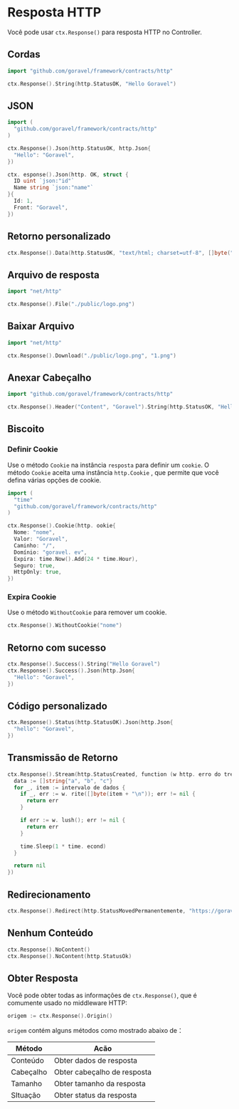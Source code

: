 # Resposta HTTP

Você pode usar `ctx.Response()` para resposta HTTP no Controller.

## Cordas

```go
import "github.com/goravel/framework/contracts/http"

ctx.Response().String(http.StatusOK, "Hello Goravel")
```

## JSON

```go
import (
  "github.com/goravel/framework/contracts/http"
)

ctx.Response().Json(http.StatusOK, http.Json{
  "Hello": "Goravel",
})

ctx. esponse().Json(http. OK, struct {
  ID uint `json:"id"`
  Name string `json:"name"`
}{
  Id: 1,
  Front: "Goravel",
})
```

## Retorno personalizado

```go
ctx.Response().Data(http.StatusOK, "text/html; charset=utf-8", []byte("<b>Goravel</b>"))
```

## Arquivo de resposta

```go
import "net/http"

ctx.Response().File("./public/logo.png")
```

## Baixar Arquivo

```go
import "net/http"

ctx.Response().Download("./public/logo.png", "1.png")
```

## Anexar Cabeçalho

```go
import "github.com/goravel/framework/contracts/http"

ctx.Response().Header("Content", "Goravel").String(http.StatusOK, "Hello Goravel")
```

## Biscoito

### Definir Cookie

Use o método `Cookie` na instância `resposta` para definir um `cookie`. O método `Cookie` aceita uma instância `http.Cookie`
, que permite que você defina várias opções de cookie.

```go
import (
  "time"
  "github.com/goravel/framework/contracts/http"
)

ctx.Response().Cookie(http. ookie{
  Nome: "nome",
  Valor: "Goravel",
  Caminho: "/",
  Domínio: "goravel. ev",
  Expira: time.Now().Add(24 * time.Hour),
  Seguro: true,
  HttpOnly: true,
})
```

### Expira Cookie

Use o método `WithoutCookie` para remover um cookie.

```go
ctx.Response().WithoutCookie("nome")
```

## Retorno com sucesso

```go
ctx.Response().Success().String("Hello Goravel")
ctx.Response().Success().Json(http.Json{
  "Hello": "Goravel",
})
```

## Código personalizado

```go
ctx.Response().Status(http.StatusOK).Json(http.Json{
  "hello": "Goravel",
})
```

## Transmissão de Retorno

```go
ctx.Response().Stream(http.StatusCreated, function (w http. erro do treamWriter) {
  data := []string{"a", "b", "c"}
  for _, item := intervalo de dados {
    if _, err := w. rite([]byte(item + "\n")); err != nil {
      return err
    }

    if err := w. lush(); err != nil {
      return err
    }

    time.Sleep(1 * time. econd)
  }

  return nil
})
```

## Redirecionamento

```go
ctx.Response().Redirect(http.StatusMovedPermanentemente, "https://goravel.dev")
```

## Nenhum Conteúdo

```go
ctx.Response().NoContent()
ctx.Response().NoContent(http.StatusOk)
```

## Obter Resposta

Você pode obter todas as informações de `ctx.Response()`, que é comumente usado no middleware HTTP:

```go
origem := ctx.Response().Origin()
```

`origem` contém alguns métodos como mostrado abaixo de：

| Método    | Acão                        |
| --------- | --------------------------- |
| Conteúdo  | Obter dados de resposta     |
| Cabeçalho | Obter cabeçalho de resposta |
| Tamanho   | Obter tamanho da resposta   |
| SItuação  | Obter status da resposta    |
